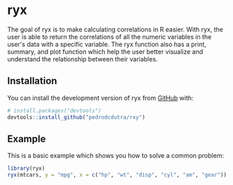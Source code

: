 
# ryx



The goal of ryx is to make calculating correlations in R easier. With ryx, the user is able to return the correlations of all the numeric variables in the user's data with a specific variable. The ryx function also has a print, summary, and plot function which help the user better visualize and understand the relationship between their variables. 

## Installation

You can install the development version of ryx from [GitHub](https://github.com/) with:

``` r
# install.packages("devtools")
devtools::install_github("pedrodcdutra/rxy")
```

## Example

This is a basic example which shows you how to solve a common problem:

``` r
library(ryx)
ryx(mtcars, y = "mpg", x = c("hp", "wt", "disp", "cyl", "am", "gear"))
```

